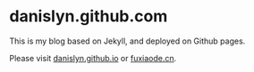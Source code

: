 danislyn.github.com
===================
This is my blog based on Jekyll, and deployed on Github pages.

Please visit [danislyn.github.io](http://danislyn.github.io/) or [fuxiaode.cn](http://fuxiaode.cn/).
